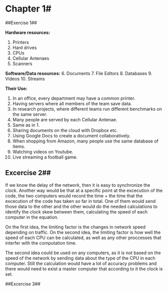# Chapter 1#

##Exercise 1##

__Hardware resources:__

1. Printers
2. Hard drives
3. CPUs
4. Cellular Antenaes
5. Scanners

__Software/Data resources:__
6. Documents
7. File Editors
8. Databases
9. Videos
10. Streams


__Their Use:__
1. In an office, every department may have a common printer.
2. Having servers where all members of the team save data.
3. In research projects, where different teams run different 
benchmarks on the same server.
4. Many people are served by each Cellular Antenae.
5. Same as in 1.
6. Sharing documents on the cloud with Dropbox etc.
7. Using Google Docs to create a document collaboratively.
8. When shopping from Amazon, many people use the same database of items.
9. Watching videos on Youtube.
10. Live streaming a football game.


## Excercise 2##

If we know the delay of the network, then it is easy to synchronize 
the clock. Another way would be that at a specific point at the 
excecution of the code, the two computers would record the time + the time
that the excecution of the code has taken so far in total. One of them
would send those data to the other and the other would do the needed
calculations to identify the clock skew between them, calculating the 
speed of each computer in the equation.

On the first idea, the limiting factor is the changes in network speed
depending on traffic.
On the second idea, the limiting factor is how well the speed of each CPU
can be calculated, as well as any other proccesses that interfer with the 
computation time.

The second idea could be used on any computers, as it is not based on the
speed of the network by sending data about the type of the CPU in each 
computer. Still the calculation would have a lot of accuracy problems and 
there would need to exist a master computer that according to it the clock 
is set.

##Excercise 3##





